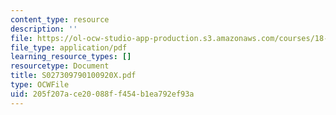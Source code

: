 ```yaml
---
content_type: resource
description: ''
file: https://ol-ocw-studio-app-production.s3.amazonaws.com/courses/18-996-random-matrix-theory-and-its-applications-spring-2004/205f207ace20088ff454b1ea792ef93a_S027309790100920X.pdf
file_type: application/pdf
learning_resource_types: []
resourcetype: Document
title: S027309790100920X.pdf
type: OCWFile
uid: 205f207a-ce20-088f-f454-b1ea792ef93a
---
```

